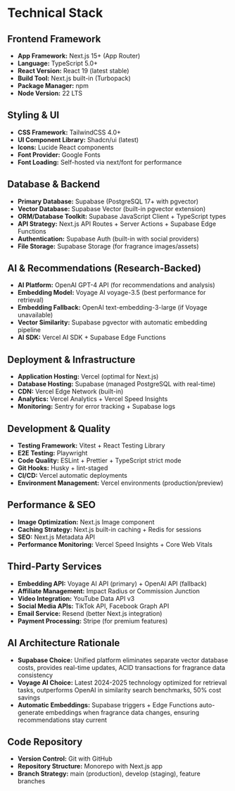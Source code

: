 # Technical Stack

## Frontend Framework

- **App Framework:** Next.js 15+ (App Router)
- **Language:** TypeScript 5.0+
- **React Version:** React 19 (latest stable)
- **Build Tool:** Next.js built-in (Turbopack)
- **Package Manager:** npm
- **Node Version:** 22 LTS

## Styling & UI

- **CSS Framework:** TailwindCSS 4.0+
- **UI Component Library:** Shadcn/ui (latest)
- **Icons:** Lucide React components
- **Font Provider:** Google Fonts
- **Font Loading:** Self-hosted via next/font for performance

## Database & Backend

- **Primary Database:** Supabase (PostgreSQL 17+ with pgvector)
- **Vector Database:** Supabase Vector (built-in pgvector extension)
- **ORM/Database Toolkit:** Supabase JavaScript Client + TypeScript types
- **API Strategy:** Next.js API Routes + Server Actions + Supabase Edge Functions
- **Authentication:** Supabase Auth (built-in with social providers)
- **File Storage:** Supabase Storage (for fragrance images/assets)

## AI & Recommendations (Research-Backed)

- **AI Platform:** OpenAI GPT-4 API (for recommendations and analysis)
- **Embedding Model:** Voyage AI voyage-3.5 (best performance for retrieval)
- **Embedding Fallback:** OpenAI text-embedding-3-large (if Voyage unavailable)
- **Vector Similarity:** Supabase pgvector with automatic embedding pipeline
- **AI SDK:** Vercel AI SDK + Supabase Edge Functions

## Deployment & Infrastructure

- **Application Hosting:** Vercel (optimal for Next.js)
- **Database Hosting:** Supabase (managed PostgreSQL with real-time)
- **CDN:** Vercel Edge Network (built-in)
- **Analytics:** Vercel Analytics + Vercel Speed Insights
- **Monitoring:** Sentry for error tracking + Supabase logs

## Development & Quality

- **Testing Framework:** Vitest + React Testing Library
- **E2E Testing:** Playwright
- **Code Quality:** ESLint + Prettier + TypeScript strict mode
- **Git Hooks:** Husky + lint-staged
- **CI/CD:** Vercel automatic deployments
- **Environment Management:** Vercel environments (production/preview)

## Performance & SEO

- **Image Optimization:** Next.js Image component
- **Caching Strategy:** Next.js built-in caching + Redis for sessions
- **SEO:** Next.js Metadata API
- **Performance Monitoring:** Vercel Speed Insights + Core Web Vitals

## Third-Party Services

- **Embedding API:** Voyage AI API (primary) + OpenAI API (fallback)
- **Affiliate Management:** Impact Radius or Commission Junction
- **Video Integration:** YouTube Data API v3
- **Social Media APIs:** TikTok API, Facebook Graph API
- **Email Service:** Resend (better Next.js integration)
- **Payment Processing:** Stripe (for premium features)

## AI Architecture Rationale

- **Supabase Choice:** Unified platform eliminates separate vector database costs, provides real-time updates, ACID transactions for fragrance data consistency
- **Voyage AI Choice:** Latest 2024-2025 technology optimized for retrieval tasks, outperforms OpenAI in similarity search benchmarks, 50% cost savings
- **Automatic Embeddings:** Supabase triggers + Edge Functions auto-generate embeddings when fragrance data changes, ensuring recommendations stay current

## Code Repository

- **Version Control:** Git with GitHub
- **Repository Structure:** Monorepo with Next.js app
- **Branch Strategy:** main (production), develop (staging), feature branches
